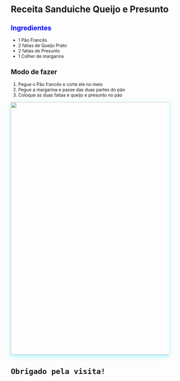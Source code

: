 

# Receita Sanduiche Queijo e Presunto

## <font color=blue>Ingredientes</font>
- 1 Pão Francês
- 2 fatias de Queijo Prato
- 2 fatias de Presunto
- 1 Colher de margarina
## Modo de fazer

1. Pegue o Pão francês e corte ele no meio
1. Pegue a margarina e passe das duas partes do pão
1. Coloque as duas fatias e queijo e presunto no pão

<img src="https://img.freepik.com/fotos-premium/lanche-brasileiro-tipico-pao-de-sal-com-queijo-mussarela-fatiado-e-pao-frances-de-presunto-no-cafe-da-manha_72932-3625.jpg?w=2000" style="max-width: 100%; width: 800px; box-shadow: 0 4px 8px 0 rgba(0, 229, 255, 0.2), 0 6px 20px 0 rgba(0, 229, 255, 0.2);">




# ```Obrigado pela visita!```





